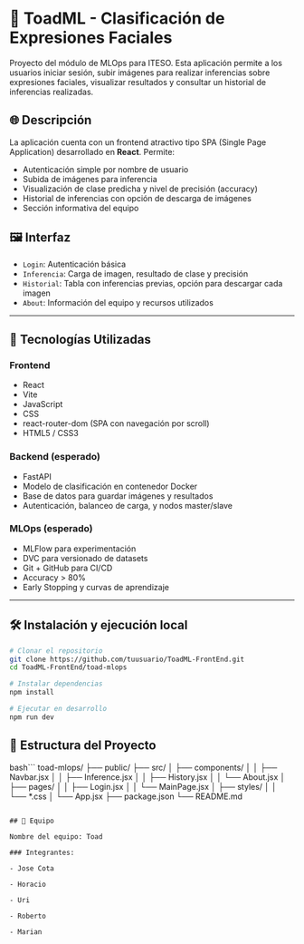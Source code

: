 # 🧠 ToadML - Clasificación de Expresiones Faciales

Proyecto del módulo de MLOps para ITESO. Esta aplicación permite a los usuarios iniciar sesión, subir imágenes para realizar inferencias sobre expresiones faciales, visualizar resultados y consultar un historial de inferencias realizadas.

## 🌐 Descripción

La aplicación cuenta con un frontend atractivo tipo SPA (Single Page Application) desarrollado en **React**. Permite:

- Autenticación simple por nombre de usuario
- Subida de imágenes para inferencia
- Visualización de clase predicha y nivel de precisión (accuracy)
- Historial de inferencias con opción de descarga de imágenes
- Sección informativa del equipo

## 🖼️ Interfaz

- `Login`: Autenticación básica
- `Inferencia`: Carga de imagen, resultado de clase y precisión
- `Historial`: Tabla con inferencias previas, opción para descargar cada imagen
- `About`: Información del equipo y recursos utilizados

---

## 🚀 Tecnologías Utilizadas

### Frontend

- React
- Vite
- JavaScript
- CSS
- react-router-dom (SPA con navegación por scroll)
- HTML5 / CSS3

### Backend (esperado)

- FastAPI
- Modelo de clasificación en contenedor Docker
- Base de datos para guardar imágenes y resultados
- Autenticación, balanceo de carga, y nodos master/slave

### MLOps (esperado)

- MLFlow para experimentación
- DVC para versionado de datasets
- Git + GitHub para CI/CD
- Accuracy > 80%
- Early Stopping y curvas de aprendizaje

---

## 🛠️ Instalación y ejecución local

```bash
# Clonar el repositorio
git clone https://github.com/tuusuario/ToadML-FrontEnd.git
cd ToadML-FrontEnd/toad-mlops

# Instalar dependencias
npm install

# Ejecutar en desarrollo
npm run dev
```

## 📁 Estructura del Proyecto
bash```
toad-mlops/
├── public/
├── src/
│   ├── components/
│   │   ├── Navbar.jsx
│   │   ├── Inference.jsx
│   │   ├── History.jsx
│   │   └── About.jsx
│   ├── pages/
│   │   ├── Login.jsx
│   │   └── MainPage.jsx
│   ├── styles/
│   │   └── *.css
│   └── App.jsx
├── package.json
└── README.md
```

## 👥 Equipo

Nombre del equipo: Toad

### Integrantes:

- Jose Cota

- Horacio

- Uri

- Roberto

- Marian
